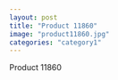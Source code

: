 ```yaml
---
layout: post
title: "Product 11860"
image: "product11860.jpg"
categories: "category1"
---
```

Product 11860
